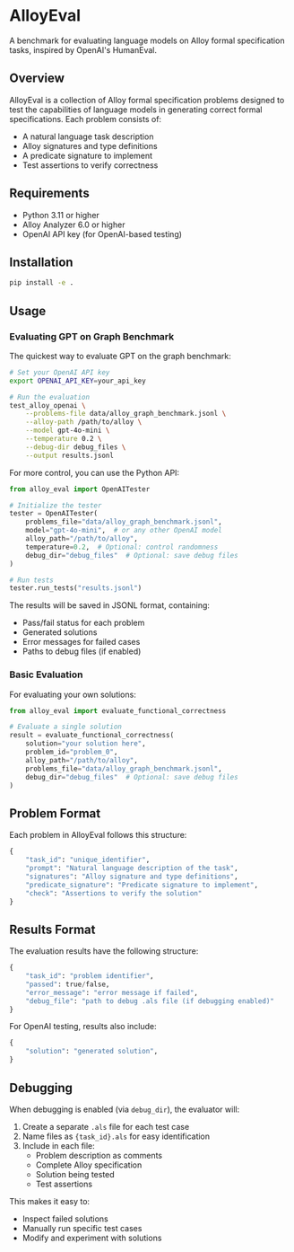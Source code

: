 # AlloyEval

A benchmark for evaluating language models on Alloy formal specification tasks, inspired by OpenAI's HumanEval.

## Overview

AlloyEval is a collection of Alloy formal specification problems designed to test the capabilities of language models in generating correct formal specifications. Each problem consists of:

- A natural language task description
- Alloy signatures and type definitions
- A predicate signature to implement
- Test assertions to verify correctness

## Requirements

- Python 3.11 or higher
- Alloy Analyzer 6.0 or higher
- OpenAI API key (for OpenAI-based testing)

## Installation

```bash
pip install -e .
```

## Usage

### Evaluating GPT on Graph Benchmark

The quickest way to evaluate GPT on the graph benchmark:

```bash
# Set your OpenAI API key
export OPENAI_API_KEY=your_api_key

# Run the evaluation
test_alloy_openai \
    --problems-file data/alloy_graph_benchmark.jsonl \
    --alloy-path /path/to/alloy \
    --model gpt-4o-mini \
    --temperature 0.2 \
    --debug-dir debug_files \
    --output results.jsonl
```

For more control, you can use the Python API:

```python
from alloy_eval import OpenAITester

# Initialize the tester
tester = OpenAITester(
    problems_file="data/alloy_graph_benchmark.jsonl",
    model="gpt-4o-mini",  # or any other OpenAI model
    alloy_path="/path/to/alloy",
    temperature=0.2,  # Optional: control randomness
    debug_dir="debug_files"  # Optional: save debug files
)

# Run tests
tester.run_tests("results.jsonl")
```

The results will be saved in JSONL format, containing:

- Pass/fail status for each problem
- Generated solutions
- Error messages for failed cases
- Paths to debug files (if enabled)

### Basic Evaluation

For evaluating your own solutions:

```python
from alloy_eval import evaluate_functional_correctness

# Evaluate a single solution
result = evaluate_functional_correctness(
    solution="your solution here",
    problem_id="problem_0",
    alloy_path="/path/to/alloy",
    problems_file="data/alloy_graph_benchmark.jsonl",
    debug_dir="debug_files"  # Optional: save debug files
)
```

## Problem Format

Each problem in AlloyEval follows this structure:

```python
{
    "task_id": "unique_identifier",
    "prompt": "Natural language description of the task",
    "signatures": "Alloy signature and type definitions",
    "predicate_signature": "Predicate signature to implement",
    "check": "Assertions to verify the solution"
}
```

## Results Format

The evaluation results have the following structure:

```python
{
    "task_id": "problem identifier",
    "passed": true/false,
    "error_message": "error message if failed",
    "debug_file": "path to debug .als file (if debugging enabled)"
}
```

For OpenAI testing, results also include:

```python
{
    "solution": "generated solution",
}
```

## Debugging

When debugging is enabled (via `debug_dir`), the evaluator will:

1. Create a separate `.als` file for each test case
2. Name files as `{task_id}.als` for easy identification
3. Include in each file:
   - Problem description as comments
   - Complete Alloy specification
   - Solution being tested
   - Test assertions

This makes it easy to:

- Inspect failed solutions
- Manually run specific test cases
- Modify and experiment with solutions